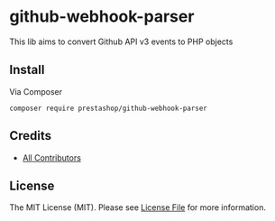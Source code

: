 # github-webhook-parser

This lib aims to convert Github API v3 events to PHP objects

## Install

Via Composer

`composer require prestashop/github-webhook-parser`

## Credits

- [All Contributors](https://github.com/PrestaShop/github-webhook-parser/contributors)

## License

The MIT License (MIT). Please see [License File](LICENSE.md) for more information.